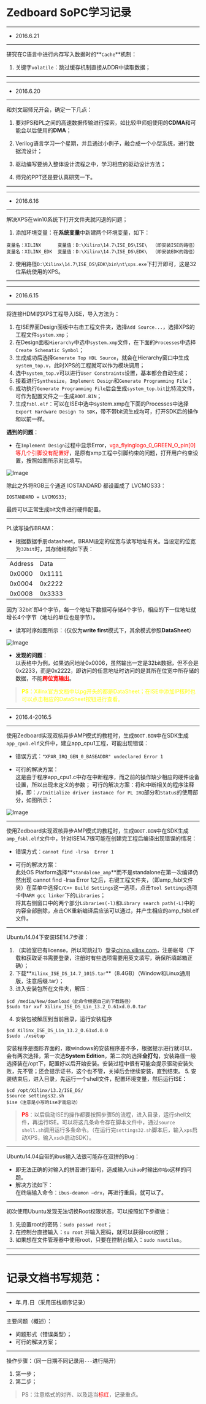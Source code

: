 # Zedboard SoPC学习记录
-----
- 2016.6.21
---
研究在C语言中进行内存写入数据时的**`Cache`**机制：
1. 关键字`volatile`：跳过缓存机制直接从DDR中读取数据；

---

---
- 2016.6.20
---
和刘文超师兄开会，确定一下几点：

1. 要对PS和PL之间的高速数据传输进行探索，如比较申师姐使用的**CDMA**和可能会以后使用的**DMA**；

2. Verilog语言学习一个星期，并且通过小例子，融合成一个小型系统，进行数据流设计；

3. 驱动编写要纳入整体设计流程之中，学习相应的驱动设计方法；

4. 师兄的PPT还是要认真研究一下。

---

---
- 2016.6.16
---
解决XPS在win10系统下打开文件夹就闪退的问题；

1. 添加环境变量：在**系统变量**中新建两个环境变量，如下：
 ```
 变量名：XILINX      变量值：D:\Xilinx\14.7\ISE_DS\ISE\  （即安装ISE的路径）
 变量名：XILINX_EDK  变量值：D:\Xilinx\14.7\ISE_DS\EDK\  （即安装EDK的路径）
 ```
2. 使用路径`D:\Xilinx\14.7\ISE_DS\EDK\bin\nt\xps.exe`下打开即可，这是32位系统使用的XPS。

---

---
- 2016.6.15
---
将连接HDMI的XPS工程导入ISE，导入方法为：

1. 在ISE界面Design面板中右击工程文件夹，选择`Add Source...`，选择XPS的工程文件`system.xmp`；<br>
2. 在Design面板`Hierarchy`中选中`system.xmp`文件，在下面的`Processes`中选择`Create Schematic Symbol`；<br>
3. 生成成功后选择`Generate Top HDL Source`，就会在Hierarchy窗口中生成`system_top.v`，此时XPS的工程就可以作为模块调用；
4. 选中`system_top.v`可以进行`User Constraints`设置，基本都会自动生成；
5. 接着进行`Synthesize`，`Implement Design`和`Generate Programming File`；
6. 成功执行`Generate Programming File`后会生成`system_top.bit`比特流文件，可作为配置文件之一生成`BOOT.BIN`；
7. 生成`fsbl.elf`：可以在ISE中选中system.xmp在下面的Processes中选择`Export Hardware Design To SDK`，带不带bit流生成均可，打开SDK后的操作和以前一样。

**遇到的问题**：
 - 在`Implement Design`过程中显示Error，<font color = red>vga_flyinglogo_0_GREEN_O_pin[0]等几个引脚没有配置好</font>，是原有xmp工程中引脚约束的问题，打开用户约束设置，按照如图所示对比填写。

 ![Image](./images/record/HDMI引脚约束.PNG)

 除此之外将RGB三个通道 IOSTANDARD 都设置成了 LVCMOS33：
 ```
 IOSTANDARD = LVCMOS33;
 ```
 最终可以正常生成bit文件进行硬件配置。

---
PL读写操作BRAM：
- 根据数据手册datasheet，BRAM设定的位宽与读写地址有关。当设定的位宽为`32bit`时，其存储结构如下表：
 <table>
 <tr><td>Address</td><td>Data</td></tr>
 <tr><td>0x0000</td><td>0x1111</td></tr>
 <tr><td>0x0004</td><td>0x2222</td></tr>
 <tr><td>0x0008</td><td>0x3333</td></tr>
 </table>
 因为`32bit`即4个字节，每一个地址下数据可存储4个字节，相应的下一位地址就增长4个字节（地址的单位也是字节）。

- 读写时序如图所示：（仅仅为**write first**模式下，其余模式参照**DataSheet**）

 ![Image](./images/record/BRAM的一种读写时序.PNG)

- **发现的问题**：
<br>以表格中为例，如果访问地址0x0006，虽然输出一定是32bit数据，但不会是0x2233，而是0x2222，即访问的任意地址时访问的是其所在位宽中所存储的数据，不能<font color = "red">**跨位宽输出**</font>。

><font color = "yellow">**PS**：Xilinx官方文档中以pg开头的都是DataSheet；在ISE中添加IP核时也可以点击相应的DataSheet按钮进行查看。</font>

---
- 2016.4-2016.5
---
使用Zedboard实现双核异步AMP模式的教程时，生成`BOOT.BIN`中在SDK生成`app_cpu1.elf`文件中，建立app_cpu1工程，可能出现错误：
- 错误方式：`"XPAR_IRQ_GEN_0_BASEADDR" undeclared Error 1`

- 可行的解决方案：
<br>这是由于程序app_cpu1.c中存在中断程序，而之前的操作缺少相应的硬件设备设置，所以出现未定义的参数；
可行的解决方案：将和中断相关的程序注释掉，即：`//Initialize driver instance for PL IRQ`部分和`Status`的使用部分，如图所示：

 ![Image](./images/record/AMP教程注释一部分程序.PNG)

---
使用Zedboard实现双核异步AMP模式的教程时，生成`BOOT.BIN`中在SDK生成`amp_fsbl.elf`文件中，针对ISE14.7很可能在创建完工程后编译出现错误的情况：
- 错误方式：`cannot find -lrsa  Error 1`

- 可行的解决方案：<br>此处OS Platform选择**`standalone_amp`**而不是standalone在第一次编译仍然出现 cannot find -lrsa  Error 1之后，右键工程文件夹，（即amp_fsbl文件夹）在菜单中选择`C/C++ Build Settings`这一选项，点击`Tool Settings`选项卡中`ARM gcc linker`下的`Libraries`；<br>将其右侧窗口中的两个部分`Libraries(-l)`和`Library search path(-L)`中的内容全部删除，点击OK重新编译后应该可以通过，并产生相应的amp_fsbl.elf文件。

---
Ubuntu14.04下安装ISE14.7步骤：

1. （实验室已有license，所以可跳过1）登录[china.xilinx.com](http://china.xilinx.com)，注册帐号（下载和获取证书需要登录，注册时有些选项需要用英文填写，确保所填邮箱正确）；<br>
2. 下载**`Xilinx_ISE_DS_14.7_1015.tar`**（8.4GB）（Window和Linux通用版，注意后缀.tar）；
3. 进入安装包所在文件夹，解压：
```
$cd /media/New/download（此命令根据自己的下载路径）
$sudo tar xvf Xilinx_ISE_DS_Lin_13.2_O.61xd.0.0.tar
```
4. 安装包被解压到当前目录，运行安装程序
```
$cd Xilinx_ISE_DS_Lin_13.2_O.61xd.0.0
$sudo ./xsetup
```
安装程序是图形界面的，跟windows的安装程序差不多，根据提示进行就可以，会有两次选择，第一次选**System Edition**，第二次的选择**全打勾**，安装路径一般选择装在/opt下，配置好以后开始安装。安装过程中很有可能会提示驱动安装失败，先不管；还会提示证书，这个也不管，关掉后会继续安装，直到结束。
5. 安装结束后，进入目录，先运行一个shell文件，配置环境变量，然后运行ISE：
```
$cd /opt/Xilinx/13.2/ISE_DS/
$source settings32.sh
$ise（注意是小写的ise才能启动）
```

><font color = "red">**PS**</font>：以后启动ISE的操作都要按照步骤5的流程，进入目录，运行shell文件，再运行ISE。可以将这几条命令存在脚本文件中，通过`source shell.sh`调用运行多条命令。（在运行完`settings32.sh`脚本后，输入`xps`启动XPS，输入`xsdk`启动SDK）。

---
Ubuntu14.04自带的ibus输入法很可能存在双拼的Bug：

- 即无法正确的对输入的拼音进行断句，造成输入`nihao`时输出`你哈o`这样的问题。
- 解决方法如下：
<br>在终端输入命令：`ibus-deamon –drx`，再进行重启，就可以了。

---
初次使用Ubuntu发现无法切换Root权限状态，可以按照如下步骤做：

1. 先设置root的密码：`sudo passwd root`；<br>
2. 在控制台直接输入：`su root` 并输入密码，就可以获得root权限；
3. 如果想在文件管理器中使用root，只要在控制台输入：`sudo nautilus`。

---

-----
# 记录文档书写规范：
---
- 年.月.日（采用压栈顺序记录）
---
主要问题（概述）：
- 问题形式（错误类型）；
- 可行的解决方案；

---
操作步骤：（同一日期不同记录用`---`进行隔开)

1. 第一步；<br>
2. 第二步；

>PS：注意格式的对齐、以及适当<font color = "red">标红</font>，记录重点。